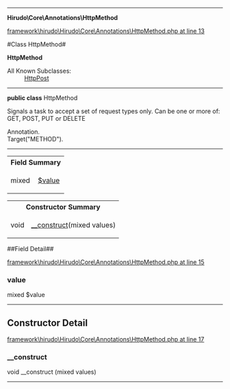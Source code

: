 

- - -

**Hirudo\Core\Annotations\HttpMethod**


<a href="https://github.com/JeyDotC/Hirudo/blob/master/framework/hirudo/Hirudo/Core/Annotations/HttpMethod.php#L13" target='_blank'>framework\hirudo\Hirudo\Core\Annotations\HttpMethod.php at line 13</a>

#Class HttpMethod#

**HttpMethod**


<dl>
<dt>All Known Subclasses:</dt>
<dd><a href="https://github.com/JeyDotC/Hirudo-docs/blob/master/Hirudo/Core/Annotations/HttpPost.md">HttpPost</a> </dd>
</dl>



- - -

<p><strong>public  class</strong> <span>HttpMethod</span></p>

<div class="comment" id="overview_description"><p>Signals a task to accept a set of request types only. Can be one or
more of: GET, POST, PUT or DELETE</p></div>

<dl>
<dt>Annotation.</dt>
<dt>Target("METHOD").</dt>
</dl>


<hr />



<table id="summary_field">
<tr><th colspan="2">Field Summary</th></tr>
<tr>
<td><span class='k'></span> <span class='nx'>mixed</span></td>
<td class="description"><p class="name" ><a href="https://github.com/JeyDotC/Hirudo-docs/blob/master/Hirudo/Core/Annotations/HttpMethod.md#value"> $value</a>
                                </p></td>
</tr>
</table>

<table id="summary_constructor">
<tr><th colspan="2">Constructor Summary</th></tr>
<tr>
<td><span class='k'></span> <span class='nx'>void</span></td>
<td class="description"><p class="name"><a href="#__construct">__construct</a>(mixed values)</p></td>
</tr>
</table>

##Field Detail##

<a href="https://github.com/JeyDotC/Hirudo/blob/master/framework/hirudo/Hirudo/Core/Annotations/HttpMethod.php#L15" target='_blank'>framework\hirudo\Hirudo\Core\Annotations\HttpMethod.php at line 15</a>

<h3 id="value">value</h3>
<span class='k'></span> <span class='nx'>mixed</span><span class='no'> $value</span><div class="details">

</div>

- - -

<h2>Constructor Detail</h2>


<a href="https://github.com/JeyDotC/Hirudo/blob/master/framework/hirudo/Hirudo/Core/Annotations/HttpMethod.php#L17" target='_blank'>framework\hirudo\Hirudo\Core\Annotations\HttpMethod.php at line 17</a>

<h3 id="__construct">__construct</h3>
<span class='k'></span> <span class='nx'>void</span> <span class='nf'>__construct</span> (mixed values)

<div class="details">

</div>

- - -

